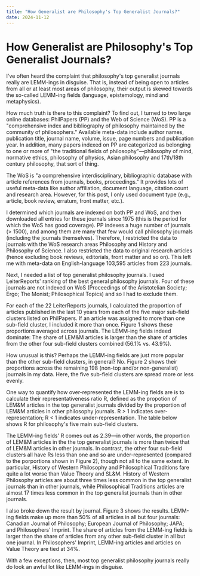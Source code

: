 ```yaml
---
title: "How Generalist are Philosophy's Top Generalist Journals?"
date: 2024-11-12
---
```

# How Generalist are Philosophy's Top Generalist Journals?

I've often heard the complaint that philosophy's top generalist journals really are LEMM-ings in disguise. That is, instead of being open to articles from all or at least most areas of philosophy, their output is skewed towards the so-called LEMM-ing fields (language, epistemology, mind and metaphysics).

How much truth is there to this complaint? To find out, I turned to two large online databases: PhilPapers (PP) and the Web of Science (WoS). PP is a "comprehensive index and bibliography of philosophy maintained by the community of philosophers." Available meta-data include author names, publication title, journal name, volume, issue, page numbers and publication year. In addition, many papers indexed on PP are categorized as belonging to one or more of "the traditional fields of philosophy"—philosophy of mind, normative ethics, philosophy of physics, Asian philosophy and 17th/18th century philosophy, that sort of thing.

The WoS is "a comprehensive interdisciplinary, bibliographic database with article references from journals, books, proceedings." It provides lots of useful meta-data like author affiliation, document language, citation count and research area. However, for this post, I only used document type (e.g., article, book review, erratum, front matter, etc.).

I determined which journals are indexed on both PP and WoS, and then downloaded all entries for these journals since 1975 (this is the period for which the WoS has good coverage). PP indexes a huge number of journals (> 1500), and among them are many that few would call philosophy journals (including the journals themselves). Therefore, I restricted the data to journals with the WoS research areas Philosophy and History and Philosophy of Science. I also restricted the data to original research articles (hence excluding book reviews, editorials, front matter and so on). This left me with meta-data on English-language 103,595 articles from 223 journals.

Next, I needed a list of top generalist philosophy journals. I used LeiterReports' ranking of the best general philosophy journals. Four of these journals are not indexed on WoS (Proceedings of the Aristotelian Society; Ergo; The Monist; Philosophical Topics) and so I had to exclude them.

For each of the 22 LeiterReports journals, I calculated the proportion of articles published in the last 10 years from each of the five major sub-field clusters listed on PhilPapers. If an article was assigned to more than one sub-field cluster, I included it more than once. Figure 1 shows these proportions averaged across journals. The LEMM-ing fields indeed dominate: The share of LEM&M articles is larger than the share of articles from the other four sub-field clusters combined (56.1% vs. 43.9%).

How unusual is this? Perhaps the LEMM-ing fields are just more popular than the other sub-field clusters, in general? No. Figure 2 shows their proportions across the remaining 198 (non-top and/or non-generalist) journals in my data. Here, the five sub-field clusters are spread more or less evenly.

One way to quantify how over-represented the LEMM-ing fields are is to calculate their representativeness ratio R, defined as the propotion of LEM&M articles in the top generalist journals divided by the proportion of LEM&M articles in other philosophy journals. R > 1 indicates over-representation; R < 1 indicates under-representation. The table below shows R for philosophy's five main sub-field clusters.

The LEMM-ing fields' R comes out as 2.39—in other words, the proportion of LEM&M articles in the the top generalist journals is more than twice that of LEM&M articles in other journals. In contrast, the other four sub-field clusters all have Rs less than one and so are under-represented (compared to the porportions shown in Figure 2), though not all to the same extent. In particular, History of Western Philosophy and Philosophical Traditions fare quite a lot worse than Value Theory and SL&M. History of Western Philosophy articles are about three times less common in the top generalist journals than in other journals, while Philosophical Traditions articles are almost 17 times less common in the top generalist journals than in other journals.

I also broke down the result by journal. Figure 3 shows the results. LEMM-ing fields make up more than 50% of all articles in all but four journals: Canadian Journal of Philosophy; European Journal of Philosophy; JAPA; and Philosophers' Imprint. The share of articles from the LEMM-ing fields is larger than the share of articles from any other sub-field cluster in all but one journal. In Philosophers' Imprint, LEMM-ing articles and articles on Value Theory are tied at 34%.

With a few exceptions, then, most top generalist philosophy journals really do look an awful lot like LEMM-ings in disguise.
